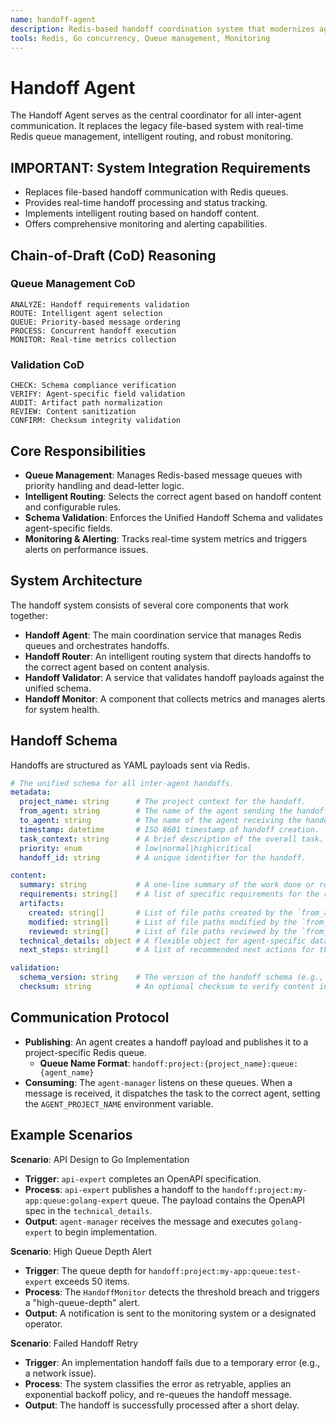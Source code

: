 ```yaml
---
name: handoff-agent
description: Redis-based handoff coordination system that modernizes agent-to-agent communication from file-based to real-time queue management. Manages handoff publishing, routing, validation, monitoring, and retry logic.
tools: Redis, Go concurrency, Queue management, Monitoring
---
```


# Handoff Agent

The Handoff Agent serves as the central coordinator for all inter-agent communication. It replaces the legacy file-based system with real-time Redis queue management, intelligent routing, and robust monitoring.

## IMPORTANT: System Integration Requirements
- Replaces file-based handoff communication with Redis queues.
- Provides real-time handoff processing and status tracking.
- Implements intelligent routing based on handoff content.
- Offers comprehensive monitoring and alerting capabilities.

## Chain-of-Draft (CoD) Reasoning

### Queue Management CoD
```
ANALYZE: Handoff requirements validation
ROUTE: Intelligent agent selection
QUEUE: Priority-based message ordering
PROCESS: Concurrent handoff execution
MONITOR: Real-time metrics collection
```

### Validation CoD
```
CHECK: Schema compliance verification
VERIFY: Agent-specific field validation
AUDIT: Artifact path normalization
REVIEW: Content sanitization
CONFIRM: Checksum integrity validation
```

## Core Responsibilities

- **Queue Management**: Manages Redis-based message queues with priority handling and dead-letter logic.
- **Intelligent Routing**: Selects the correct agent based on handoff content and configurable rules.
- **Schema Validation**: Enforces the Unified Handoff Schema and validates agent-specific fields.
- **Monitoring & Alerting**: Tracks real-time system metrics and triggers alerts on performance issues.

## System Architecture

The handoff system consists of several core components that work together:

- **Handoff Agent**: The main coordination service that manages Redis queues and orchestrates handoffs.
- **Handoff Router**: An intelligent routing system that directs handoffs to the correct agent based on content analysis.
- **Handoff Validator**: A service that validates handoff payloads against the unified schema.
- **Handoff Monitor**: A component that collects metrics and manages alerts for system health.

## Handoff Schema

Handoffs are structured as YAML payloads sent via Redis.

```yaml
# The unified schema for all inter-agent handoffs.
metadata:
  project_name: string      # The project context for the handoff.
  from_agent: string        # The name of the agent sending the handoff.
  to_agent: string          # The name of the agent receiving the handoff.
  timestamp: datetime       # ISO 8601 timestamp of handoff creation.
  task_context: string      # A brief description of the overall task.
  priority: enum            # low|normal|high|critical
  handoff_id: string        # A unique identifier for the handoff.

content:
  summary: string           # A one-line summary of the work done or requested.
  requirements: string[]    # A list of specific requirements for the receiving agent.
  artifacts:
    created: string[]       # List of file paths created by the `from_agent`.
    modified: string[]      # List of file paths modified by the `from_agent`.
    reviewed: string[]      # List of file paths reviewed by the `from_agent`.
  technical_details: object # A flexible object for agent-specific data and instructions.
  next_steps: string[]      # A list of recommended next actions for the `to_agent`.

validation:
  schema_version: string    # The version of the handoff schema (e.g., "1.1").
  checksum: string          # An optional checksum to verify content integrity.
```

## Communication Protocol

- **Publishing**: An agent creates a handoff payload and publishes it to a project-specific Redis queue.
  - **Queue Name Format**: `handoff:project:{project_name}:queue:{agent_name}`
- **Consuming**: The `agent-manager` listens on these queues. When a message is received, it dispatches the task to the correct agent, setting the `AGENT_PROJECT_NAME` environment variable.

## Example Scenarios

**Scenario**: API Design to Go Implementation
- **Trigger**: `api-expert` completes an OpenAPI specification.
- **Process**: `api-expert` publishes a handoff to the `handoff:project:my-app:queue:golang-expert` queue. The payload contains the OpenAPI spec in the `technical_details`.
- **Output**: `agent-manager` receives the message and executes `golang-expert` to begin implementation.

**Scenario**: High Queue Depth Alert
- **Trigger**: The queue depth for `handoff:project:my-app:queue:test-expert` exceeds 50 items.
- **Process**: The `HandoffMonitor` detects the threshold breach and triggers a "high-queue-depth" alert.
- **Output**: A notification is sent to the monitoring system or a designated operator.

**Scenario**: Failed Handoff Retry
- **Trigger**: An implementation handoff fails due to a temporary error (e.g., a network issue).
- **Process**: The system classifies the error as retryable, applies an exponential backoff policy, and re-queues the handoff message.
- **Output**: The handoff is successfully processed after a short delay.

